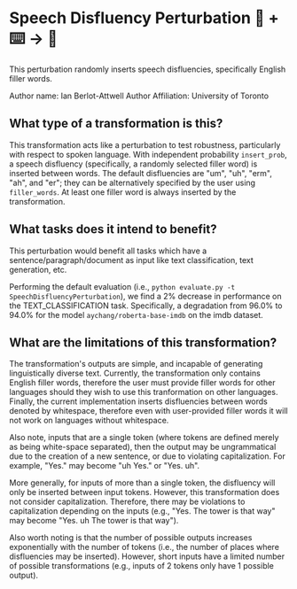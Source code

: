 # Speech Disfluency Perturbation 🦎  + ⌨️ → 🐍
This perturbation randomly inserts speech disfluencies, specifically English filler words.

Author name: Ian Berlot-Attwell
Author Affiliation: University of Toronto

## What type of a transformation is this?
This transformation acts like a perturbation to test robustness,
particularly with respect to spoken language. With independent probability `insert_prob`, a
speech disfluency (specifically, a randomly selected filler word)
is inserted between words. The default disfluencies are
"um", "uh", "erm", "ah", and "er"; they can be alternatively specified
by the user using `filler_words`. At least one filler word is always
inserted by the transformation.

## What tasks does it intend to benefit?
This perturbation would benefit all tasks which have a sentence/paragraph/document as input like text classification,
text generation, etc.

Performing the default evaluation (i.e., `python evaluate.py -t SpeechDisfluencyPerturbation`),
 we find a 2% decrease in performance on the TEXT_CLASSIFICATION task.
Specifically, a degradation from 96.0% to 94.0% for the model `aychang/roberta-base-imdb`
on the imdb dataset.

## What are the limitations of this transformation?
The transformation's outputs are simple, and incapable of
 generating linguistically diverse text. Currently, the transformation
only contains English filler words, therefore the user must provide
filler words for other languages should they wish to use this tranformation
on other languages. Finally, the current implementation
inserts disfluencies between words denoted by whitespace, therefore even with
user-provided filler words it will not work on languages without whitespace.

Also note, inputs that are a single token (where tokens are defined
merely as being white-space separated), then the output may be ungrammatical due
to the creation of a new sentence, or due to violating capitalization. For
example, "Yes." may become "uh Yes." or "Yes. uh".

More generally, for inputs of more than a single token, the disfluency will only
be inserted between input tokens. However, this transformation does not consider
capitalization. Therefore, there may be violations to capitalization depending
on the inputs (e.g., "Yes. The tower is that way" may become "Yes. uh The tower
is that way").

Also worth noting is that the
number of possible outputs increases exponentially with the
number of tokens (i.e., the number of places where disfluencies may be
inserted). However, short inputs have a limited number of possible transformations
(e.g., inputs of 2 tokens only have 1 possible output).
